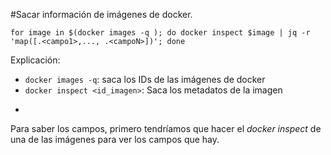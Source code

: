 #Sacar información de imágenes de docker.

```
for image in $(docker images -q ); do docker inspect $image | jq -r 'map([.<campo1>,..., .<campoN>])'; done 
```

Explicación:
- ```docker images -q```: saca los IDs de las imágenes de docker
- ```docker inspect <id_imagen>```: Saca los metadatos de la imagen
- ```jq -r 'map([.<campo1>,...,.<campoN>])'

Para saber los campos, primero tendríamos que hacer el _docker inspect_ de una de las imágenes para ver los campos que hay.
